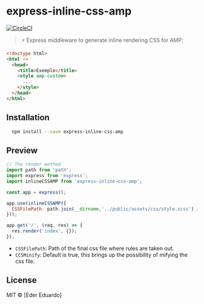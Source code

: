 
# express-inline-css-amp
[![CircleCI](https://circleci.com/gh/eder/express-inline-css-amp/tree/master.svg?style=svg&circle-token=4bbaf0984d2072700bf57071ee2379bc2851d1be)](https://circleci.com/gh/eder/express-inline-css-amp/tree/master)
> :zap: Express middleware to generate inline rendering CSS for AMP:
```html
<!doctype html>
<html ⚡>
  <head>
    <title>Exemple</title>
    <style amp-custom>
      ...
    </style>
  </head>
</html>
```

## Installation

```sh
  npm install --save express-inline-css-amp
```

## Preview
```js
// The render method
import path from 'path';
import express from 'express';
import inlineCSSAMP from 'express-inline-css-amp';

const app = express();

app.use(inlineCSSAMP({
  CSSFilePath: path.join(__dirname,'../public/assets/css/style.scss') // Yes its works with css, scss our sass \o/
}));

app.get('/', (req, res) => {
  res.render('index', {});
});

```

- `CSSFilePath`: Path of the final css file where rules are taken out.
- `CCSMinify`:  Default is true, this brings up the possibility of mifying the css file.

## License

MIT © [Eder Eduardo]
